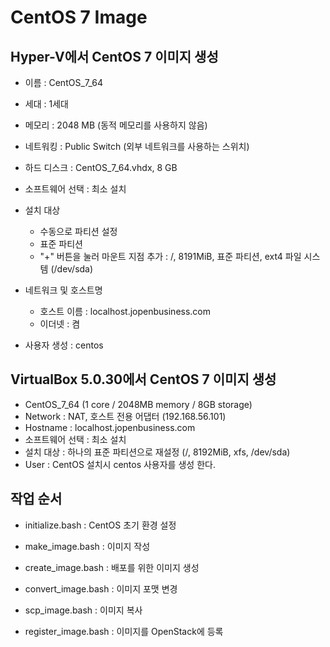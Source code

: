 # CentOS 7 Image

## Hyper-V에서 CentOS 7 이미지 생성

* 이름 : CentOS_7_64
* 세대 : 1세대
* 메모리 : 2048 MB (동적 메모리를 사용하지 않음)
* 네트워킹 : Public Switch (외부 네트워크를 사용하는 스위치)
* 하드 디스크 : CentOS_7_64.vhdx, 8 GB

* 소프트웨어 선택 : 최소 설치
* 설치 대상  
  * 수동으로 파티션 설정
  * 표준 파티션
  * "+" 버튼을 눌러 마운트 지점 추가 : /, 8191MiB, 표준 파티션, ext4 파일 시스템 (/dev/sda)
* 네트워크 및 호스트명  
  * 호스트 이름 : localhost.jopenbusiness.com
  * 이더넷 : 켬
* 사용자 생성 : centos

## VirtualBox 5.0.30에서 CentOS 7 이미지 생성

* CentOS_7_64 (1 core / 2048MB memory / 8GB storage)
* Network : NAT, 호스트 전용 어댑터 (192.168.56.101)
* Hostname : localhost.jopenbusiness.com
* 소프트웨어 선택 : 최소 설치
* 설치 대상 : 하나의 표준 파티션으로 재설정 (/, 8192MiB, xfs, /dev/sda)
* User : CentOS 설치시 centos 사용자를 생성 한다.

## 작업 순서

* initialize.bash     : CentOS 초기 환경 설정
* make_image.bash     : 이미지 작성
* create_image.bash   : 배포를 위한 이미지 생성

* convert_image.bash  : 이미지 포맷 변경
* scp_image.bash      : 이미지 복사
* register_image.bash : 이미지를 OpenStack에 등록

